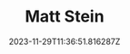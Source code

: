 ---
title: "Matt Stein"
category: "IndieWeb & Personal Blogs"
site_url: https://mattstein.com/
feed_url: https://mattstein.com/rss.xml
date: 2023-11-29T11:36:51.816287Z
domain: mattstein.com

---